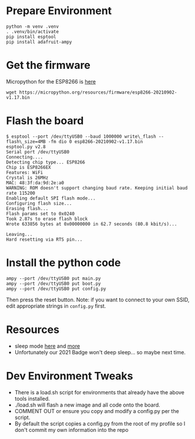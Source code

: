 
# Prepare Environment

```
python -m venv .venv
. .venv/bin/activate
pip install esptool
pip install adafruit-ampy
```

# Get the firmware

Micropython for the ESP8266 is [here](https://micropython.org/download/esp8266/)

```
wget https://micropython.org/resources/firmware/esp8266-20210902-v1.17.bin
```

# Flash the board

```
$ esptool --port /dev/ttyUSB0 --baud 1000000 write\_flash --flash\_size=4MB -fm dio 0 esp8266-20210902-v1.17.bin
esptool.py v2.8
Serial port /dev/ttyUSB0
Connecting....
Detecting chip type... ESP8266
Chip is ESP8266EX
Features: WiFi
Crystal is 26MHz
MAC: 48:3f:da:9d:2e:a0
WARNING: ROM doesn't support changing baud rate. Keeping initial baud rate 115200
Enabling default SPI flash mode...
Configuring flash size...
Erasing flash...
Flash params set to 0x0240
Took 2.87s to erase flash block
Wrote 633856 bytes at 0x00000000 in 62.7 seconds (80.8 kbit/s)...

Leaving...
Hard resetting via RTS pin...
```

# Install the python code

```
ampy --port /dev/ttyUSB0 put main.py
ampy --port /dev/ttyUSB0 put boot.py
ampy --port /dev/ttyUSB0 put config.py
```

Then press the reset button. Note: if you want to connect to your own
SSID, edit appropriate strings in `config.py` first.

# Resources

 - sleep mode [here](https://forum.micropython.org/viewtopic.php?t=2734) and [more](http://docs.micropython.org/en/latest/library/esp.html)
 - Unfortunately our 2021 Badge won't deep sleep... so maybe next time.

# Dev Environment Tweaks
 - There is a load.sh script for environments that already have the above tools installed.
 - ./load.sh will flash a new image and all code onto the board.
 - COMMENT OUT or ensure you copy and modify a config.py per the script.
 - By default the script copies a config.py from the root of my profile so I don't commit my own information into the repo
